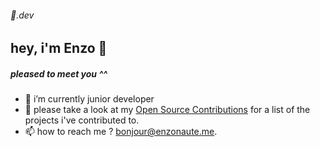 ###### 🤠.dev

## hey, i'm Enzo 🤝

##### pleased to meet you ^^


- 🔭 i’m currently junior developer
- 🤔 please take a look at my [Open Source Contributions](./contributions.md) for a list of the projects i've contributed to.
- 📫 how to reach me ? bonjour@enzonaute.me.


<!--
**enzonaute/enzonaute** is a ✨ _special_ ✨ repository because its `README.md` (this file) appears on your GitHub profile.

Here are some ideas to get you started:

- 🔭 I’m currently working on ...
- 🌱 I’m currently learning ...
- 👯 I’m looking to collaborate on ...
- 🤔 I’m looking for help with ...
- 💬 Ask me about ...
- 📫 How to reach me: ...
- 😄 Pronouns: ...
- ⚡ Fun fact: ...
-->


